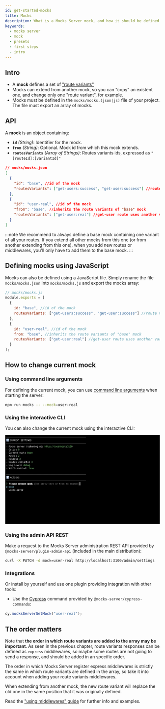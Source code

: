 ```yaml
---
id: get-started-mocks
title: Mocks
description: What is a Mocks Server mock, and how it should be defined
keywords:
  - mocks server
  - mock
  - presets
  - first steps
  - intro
---
```


## Intro

* A __mock__ defines a set of ["route variants"](get-started-routes.md)
* Mocks can extend from another mock, so you can "copy" an existent one, and change only one "route variant", for example.
* Mocks must be defined in the `mocks/mocks.(json|js)` file of your project. The file must export an array of mocks.

## API

A __mock__ is an object containing:

* __`id`__ _(String)_: Identifier for the mock.
* __`from`__ _(String)_: Optional. Mock id from which this mock extends.
* __`routesVariants`__ _(Array of Strings)_: Routes variants ids, expressed as `"[routeId]:[variantId]"`

```json
// mocks/mocks.json
[
  {
    "id": "base", //id of the mock
    "routesVariants": ["get-users:success", "get-user:success"] //route variants to use
  },
  {
    "id": "user-real", //id of the mock
    "from": "base", //inherits the route variants of "base" mock
    "routesVariants": ["get-user:real"] //get-user route uses another variant
  }
]
```

:::note
We recommend to always define a base mock containing one variant of all your routes. If you extend all other mocks from this one (or from another extending from this one), when you add new routes or middlewares, you'll only have to add them to the base mock.
:::

## Defining mocks using JavaScript

Mocks can also be defined using a JavaScript file. Simply rename the file `mocks/mocks.json` into `mocks/mocks.js` and export the mocks array:

```js
// mocks/mocks.js
module.exports = [
  {
    id: "base", //id of the mock
    routesVariants: ["get-users:success", "get-user:success"] //route variants to use
  },
  {
    id: "user-real", //id of the mock
    from: "base", //inherits the route variants of "base" mock
    routesVariants: ["get-user:real"] //get-user route uses another variant
  }
];
```

## How to change current mock

### Using command line arguments

For defining the current mock, you can use [command line arguments](configuration-command-line-arguments.md) when starting the server:

```bash
npm run mocks -- --mock=user-real
```

### Using the interactive CLI

You can also change the current mock using the interactive CLI:

![Interactive CLI](assets/inquirer-cli.gif)

### Using the admin API REST

Make a request to the Mocks Server administration REST API provided by `@mocks-server/plugin-admin-api` (included in the main distribution):

```bash
curl -X PATCH -d mock=user-real http://localhost:3100/admin/settings
```

### Integrations

Or install by yourself and use one plugin providing integration with other tools:

* Use the [Cypress](https://www.cypress.io/) command provided by `@mocks-server/cypress-commands`:

```javascript
cy.mocksServerSetMock("user-real");
```

## The order matters

Note that __the order in which route variants are added to the array may be important__. As seen in the previous chapter, route variants responses can be defined as `express` middlewares, so maybe some routes are not going to send a response, and should be added in an specific order.

The order in which Mocks Server register express middlewares is strictly the same in which route variants are defined in the array, so take it into account when adding your route variants middlewares.

When extending from another mock, the new route variant will replace the old one in the same position that it was originally defined.

Read the ["using middlewares" guide](guides-using-middlewares.md) for further info and examples.

<!-- In the next example, all of the variants `trace:enabled`, `trace:disabled` and `trace:debug` are middlewares of the url `*`, so they will be always executed. Note how it is added in first place in the `base` mock, in order to execute it in first place. -->
